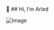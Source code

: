  👋 ## Hi, I’m Arled

![image](https://user-images.githubusercontent.com/6124388/212656330-5e067ba0-f340-4f7c-85c5-cbbcafbb21df.png)

